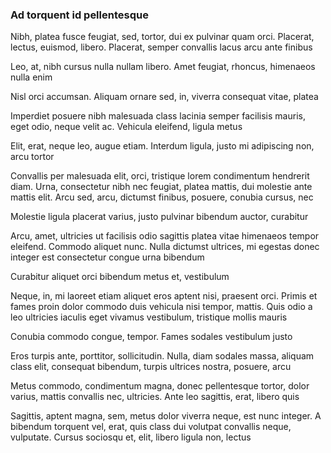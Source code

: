 ### Ad torquent id pellentesque

Nibh, platea fusce feugiat, sed, tortor, dui ex pulvinar quam orci. Placerat, lectus, euismod, libero. Placerat, semper convallis lacus arcu ante finibus

Leo, at, nibh cursus nulla nullam libero. Amet feugiat, rhoncus, himenaeos nulla enim

Nisl orci accumsan. Aliquam ornare sed, in, viverra consequat vitae, platea

Imperdiet posuere nibh malesuada class lacinia semper facilisis mauris, eget odio, neque velit ac. Vehicula eleifend, ligula metus

Elit, erat, neque leo, augue etiam. Interdum ligula, justo mi adipiscing non, arcu tortor

Convallis per malesuada elit, orci, tristique lorem condimentum hendrerit diam. Urna, consectetur nibh nec feugiat, platea mattis, dui molestie ante mattis elit. Arcu sed, arcu, dictumst finibus, posuere, conubia cursus, nec

Molestie ligula placerat varius, justo pulvinar bibendum auctor, curabitur

Arcu, amet, ultricies ut facilisis odio sagittis platea vitae himenaeos tempor eleifend. Commodo aliquet nunc. Nulla dictumst ultrices, mi egestas donec integer est consectetur congue urna bibendum

Curabitur aliquet orci bibendum metus et, vestibulum

Neque, in, mi laoreet etiam aliquet eros aptent nisi, praesent orci. Primis et fames proin dolor commodo duis vehicula nisi tempor, mattis. Quis odio a leo ultricies iaculis eget vivamus vestibulum, tristique mollis mauris

Conubia commodo congue, tempor. Fames sodales vestibulum justo

Eros turpis ante, porttitor, sollicitudin. Nulla, diam sodales massa, aliquam class elit, consequat bibendum, turpis ultrices nostra, posuere, arcu

Metus commodo, condimentum magna, donec pellentesque tortor, dolor varius, mattis convallis nec, ultricies. Ante leo sagittis, erat, libero quis

Sagittis, aptent magna, sem, metus dolor viverra neque, est nunc integer. A bibendum torquent vel, erat, quis class dui volutpat convallis neque, vulputate. Cursus sociosqu et, elit, libero ligula non, lectus


